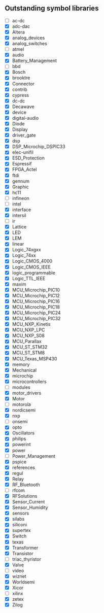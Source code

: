 ## Outstanding symbol libraries

- [ ] ac-dc
- [x] adc-dac
- [x] Altera
- [x] analog_devices
- [x] analog_switches
- [ ] atmel
- [x] audio
- [x] Battery_Management
- [ ] bbd
- [x] Bosch
- [x] brooktre
- [x] Connector
- [x] contrib
- [x] cypress
- [x] dc-dc
- [x] Decawave
- [x] device
- [x] digital-audio
- [x] Diode
- [x] Display
- [x] driver_gate
- [x] dsp
- [x] DSP_Microchip_DSPIC33
- [x] elec-unifil
- [x] ESD_Protection
- [x] Espressif
- [x] FPGA_Actel
- [x] ftdi
- [x] gennum
- [x] Graphic
- [x] hc11
- [ ] infineon
- [ ] intel
- [x] interface
- [x] intersil
- [ ] ir
- [x] Lattice
- [x] LED
- [x] LEM
- [x] linear
- [x] Logic_74xgxx
- [x] Logic_74xx
- [x] Logic_CMOS_4000
- [x] Logic_CMOS_IEEE
- [x] logic_programmable
- [x] Logic_TTL_IEEE
- [x] maxim
- [x] MCU_Microchip_PIC10
- [x] MCU_Microchip_PIC12
- [x] MCU_Microchip_PIC16
- [x] MCU_Microchip_PIC18
- [x] MCU_Microchip_PIC24
- [x] MCU_Microchip_PIC32
- [x] MCU_NXP_Kinetis
- [x] MCU_NXP_LPC
- [x] MCU_NXP_S08
- [x] MCU_Parallax
- [x] MCU_ST_STM32
- [x] MCU_ST_STM8
- [x] MCU_Texas_MSP430
- [x] memory
- [x] Mechanical
- [x] microchip
- [x] microcontrollers
- [ ] modules
- [x] motor_drivers
- [x] Motor
- [ ] motorola
- [x] nordicsemi
- [x] nxp
- [ ] onsemi
- [x] opto
- [x] Oscillators
- [x] philips
- [x] powerint
- [x] power
- [ ] Power_Management
- [x] pspice
- [x] references
- [x] regul
- [x] Relay
- [x] RF_Bluetooth
- [ ] rfcom
- [x] RFSolutions
- [x] Sensor_Current
- [x] Sensor_Humidity
- [x] sensors
- [x] silabs
- [x] siliconi
- [x] supertex
- [x] Switch
- [x] texas
- [x] Transformer
- [x] Transistor
- [ ] triac_thyristor
- [x] Valve
- [ ] video
- [x] wiznet
- [x] Worldsemi
- [x] Xicor
- [ ] xilinx
- [x] zetex
- [x] Zilog
